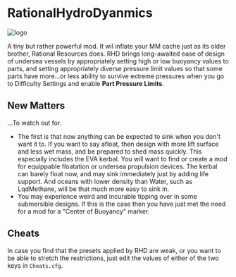 # RationalHydroDyanmics
![logo](https://i.imgur.com/vejyxy1.png)

A tiny but rather powerful mod. It wil inflate your MM cache just as its older brother, Rational Resources does. RHD brings long-awaited ease of design of undersea vessels by appropriately setting high or low buoyancy values to parts, and setting appropriately diverse pressure limit values so that some parts have more...or less ability to survive extreme pressures when you go to Difficulty Settings and enable **Part Pressure Limits**.

## New Matters
...To watch out for. 
* The first is that now anything can be expected to sink when you don't want it to. If you want to say afloat, then design with more lift surface and less wet mass, and be prepared to shed mass quickly. This especially includes the EVA kerbal. You will want to find or create a mod for equippable floatation or undersea propulsion devices. The kerbal can barely float now, and may sink immediately just by adding life support. And oceans with lower density than Water, such as LqdMethane, will be that much more easy to sink in.
* You may experience weird and incurable tipping over in some submersible designs. If this is the case then you have just met the need for a mod for a "Center of Buoyancy" marker.

## Cheats
In case you find that the presets applied by RHD are weak, or you want to be able to stretch the restrictions, just edit the values of either of the two keys in `Cheats.cfg`.

